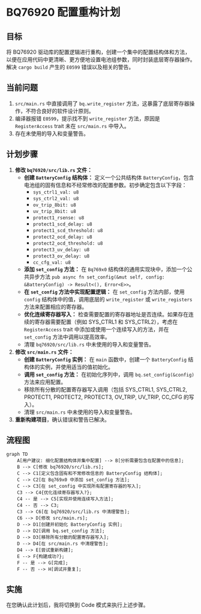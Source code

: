 # BQ76920 配置重构计划

## 目标

将 BQ76920 驱动库的配置逻辑进行重构，创建一个集中的配置结构体和方法，以便在应用代码中更清晰、更方便地设置电池组参数，同时封装底层寄存器操作。解决 `cargo build` 产生的 `E0599` 错误以及相关的警告。

## 当前问题

1.  `src/main.rs` 中直接调用了 `bq.write_register` 方法，这暴露了底层寄存器操作，不符合良好的软件设计原则。
2.  编译器报错 `E0599`，提示找不到 `write_register` 方法，原因是 `RegisterAccess` trait 未在 `src/main.rs` 中导入。
3.  存在未使用的导入和变量警告。

## 计划步骤

1.  **修改 `bq76920/src/lib.rs` 文件：**
    *   **创建 `BatteryConfig` 结构体：** 定义一个公共结构体 `BatteryConfig`，包含电池组的固有信息和不经常修改的配置参数。初步确定包含以下字段：
        *   `sys_ctrl1_val: u8`
        *   `sys_ctrl2_val: u8`
        *   `ov_trip_8bit: u8`
        *   `uv_trip_8bit: u8`
        *   `protect1_rsense: u8`
        *   `protect1_scd_delay: u8`
        *   `protect1_scd_threshold: u8`
        *   `protect2_ocd_delay: u8`
        *   `protect2_ocd_threshold: u8`
        *   `protect3_uv_delay: u8`
        *   `protect3_ov_delay: u8`
        *   `cc_cfg_val: u8`
    *   **添加 `set_config` 方法：** 在 `Bq769x0` 结构体的通用实现块中，添加一个公共异步方法 `pub async fn set_config(&mut self, config: &BatteryConfig) -> Result<(), Error<E>>`。
    *   **在 `set_config` 方法中实现配置逻辑：** 在 `set_config` 方法内部，使用 `config` 结构体中的值，调用底层的 `write_register` 或 `write_registers` 方法来配置相应的寄存器。
    *   **优化连续寄存器写入：** 检查需要配置的寄存器地址是否连续。如果存在连续的寄存器需要配置（例如 SYS_CTRL1 和 SYS_CTRL2），考虑在 `RegisterAccess` trait 中添加或使用一个连续写入的方法，并在 `set_config` 方法中调用以提高效率。
    *   清理 `bq76920/src/lib.rs` 中未使用的导入和变量警告。
2.  **修改 `src/main.rs` 文件：**
    *   **创建 `BatteryConfig` 实例：** 在 `main` 函数中，创建一个 `BatteryConfig` 结构体的实例，并使用适当的值初始化。
    *   **调用 `set_config` 方法：** 在初始化序列中，调用 `bq.set_config(&config)` 方法来应用配置。
    *   移除所有分散的配置寄存器写入调用（包括 SYS_CTRL1, SYS_CTRL2, PROTECT1, PROTECT2, PROTECT3, OV_TRIP, UV_TRIP, CC_CFG 的写入）。
    *   清理 `src/main.rs` 中未使用的导入和变量警告。
3.  **重新构建项目**，确认错误和警告已解决。

## 流程图

```mermaid
graph TD
    A[用户建议: 细化配置结构体并集中配置] --> B[分析需要包含在配置中的信息];
    B --> C[修改 bq76920/src/lib.rs];
    C --> C1[定义包含固有和不常修改信息的 BatteryConfig 结构体];
    C --> C2[在 Bq769x0 中添加 set_config 方法];
    C --> C3[在 set_config 中实现所有配置寄存器的写入];
    C3 --> C4{优化连续寄存器写入?};
    C4 -- 是 --> C5[实现并使用连续写入方法];
    C4 -- 否 --> C3;
    C3 --> C6[在 bq76920/src/lib.rs 中清理警告];
    C6 --> D[修改 src/main.rs];
    D --> D1[创建并初始化 BatteryConfig 实例];
    D --> D2[调用 bq.set_config 方法];
    D --> D3[移除所有分散的配置寄存器写入];
    D --> D4[在 src/main.rs 中清理警告];
    D4 --> E[尝试重新构建];
    E --> F{构建成功?};
    F -- 是 --> G[完成];
    F -- 否 --> H[调试并重复];
```

## 实施

在您确认此计划后，我将切换到 Code 模式来执行上述步骤。